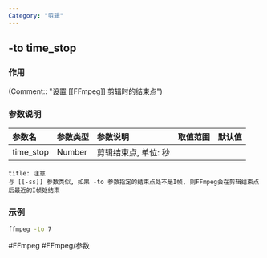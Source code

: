 ```yaml
---
Category: "剪辑"
---
```


## -to time_stop

### 作用
(Comment:: "设置 [[FFmpeg]] 剪辑时的结束点")

### 参数说明
|参数名|参数类型|参数说明|取值范围|默认值|
|:-|:-|:-|:-|:-|
|time_stop|Number|剪辑结束点, 单位: 秒|||

```ad-warning
title: 注意
与 [[-ss]] 参数类似, 如果 -to 参数指定的结束点处不是I帧, 则FFmpeg会在剪辑结束点后最近的I帧处结束
```

### 示例
```bash
ffmpeg -to 7
```

#FFmpeg #FFmpeg/参数